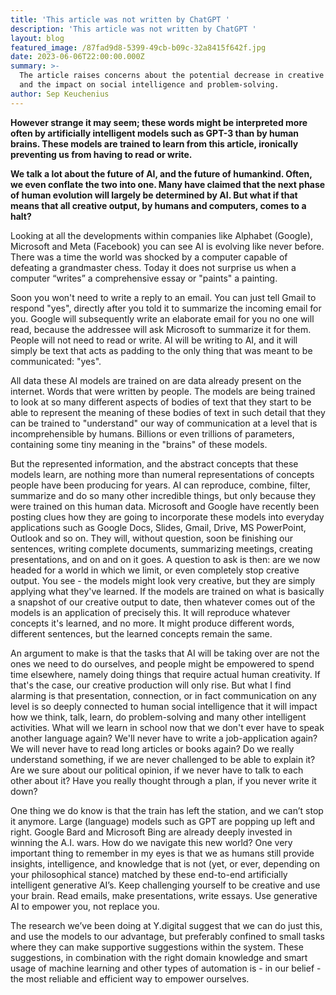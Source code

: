 ```yaml
---
title: 'This article was not written by ChatGPT '
description: 'This article was not written by ChatGPT '
layout: blog
featured_image: /87fad9d8-5399-49cb-b09c-32a8415f642f.jpg
date: 2023-06-06T22:00:00.000Z
summary: >-
  The article raises concerns about the potential decrease in creative output
  and the impact on social intelligence and problem-solving. 
author: Sep Keuchenius
---
```


**However strange it may seem; these words might be interpreted more often by artificially intelligent models such as GPT-3 than by human brains. These models are trained to learn from this article, ironically preventing us from having to read or write.**

**We talk a lot about the future of AI, and the future of humankind. Often, we even conflate the two into one. Many have claimed that the next phase of human evolution will largely be determined by AI. But what if that means that all creative output, by humans and computers, comes to a halt?**

Looking at all the developments within companies like Alphabet (Google), Microsoft and Meta (Facebook) you can see AI is evolving like never before. There was a time the world was shocked by a computer capable of defeating a grandmaster chess. Today it does not surprise us when a computer “writes” a comprehensive essay or "paints" a painting.

Soon you won't need to write a reply to an email. You can just tell Gmail to respond "yes", directly after you told it to summarize the incoming email for you. Google will subsequently write an elaborate email for you no one will read, because the addressee will ask Microsoft to summarize it for them. People will not need to read or write. AI will be writing to AI, and it will simply be text that acts as padding to the only thing that was meant to be communicated: "yes".

All data these AI models are trained on are data already present on the internet. Words that were written by people. The models are being trained to look at so many different aspects of bodies of text that they start to be able to represent the meaning of these bodies of text in such detail that they can be trained to "understand" our way of communication at a level that is incomprehensible by humans. Billions or even trillions of parameters, containing some tiny meaning in the "brains" of these models.

But the represented information, and the abstract concepts that these models learn, are nothing more than numeral representations of concepts people have been producing for years. AI can reproduce, combine, filter, summarize and do so many other incredible things, but only because they were trained on this human data.
Microsoft and Google have recently been posting clues how they are going to incorporate these models into everyday applications such as Google Docs, Slides, Gmail, Drive, MS PowerPoint, Outlook and so on. They will, without question, soon be finishing our sentences, writing complete documents, summarizing meetings, creating presentations, and on and on it goes. A question to ask is then: are we now headed for a world in which we limit, or even completely stop creative output. You see - the models might look very creative, but they are simply applying what they've learned. If the models are trained on what is basically a snapshot of our creative output to date, then whatever comes out of the models is an application of precisely this. It will reproduce whatever concepts it's learned, and no more. It might produce different words, different sentences, but the learned concepts remain the same.

An argument to make is that the tasks that AI will be taking over are not the ones we need to do ourselves, and people might be empowered to spend time elsewhere, namely doing things that require actual human creativity. If that's the case, our creative production will only rise. But what I find alarming is that presentation, connection, or in fact communication on any level is so deeply connected to human social intelligence that it will impact how we think, talk, learn, do problem-solving and many other intelligent activities. What will we learn in school now that we don't ever have to speak another language again? We'll never have to write a job-application again? We will never have to read long articles or books again? Do we really understand something, if we are never challenged to be able to explain it? Are we sure about our political opinion, if we never have to talk to each other about it? Have you really thought through a plan, if you never write it down?

One thing we do know is that the train has left the station, and we can’t stop it anymore. Large (language) models such as GPT are popping up left and right. Google Bard and Microsoft Bing are already deeply invested in winning the A.I. wars. How do we navigate this new world? One very important thing to remember in my eyes is that we as humans still provide insights, intelligence, and knowledge that is not (yet, or ever, depending on your philosophical stance) matched by these end-to-end artificially intelligent generative AI’s. Keep challenging yourself to be creative and use your brain. Read emails, make presentations, write essays. Use generative AI to empower you, not replace you.

The research we’ve been doing at Y.digital suggest that we can do just this, and use the models to our advantage, but preferably confined to small tasks where they can make supportive suggestions within the system. These suggestions, in combination with the right domain knowledge and smart usage of machine learning and other types of automation is - in our belief - the most reliable and efficient way to empower ourselves.
